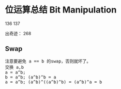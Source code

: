 # 位运算总结 Bit Manipulation

136 137

出奇迹：
268
## Swap
<pre>
注意要避免 a == b 的swap，否则就坏了。
交换 a,b
a = a^b;
b = a^b; (a^b)^b = a
a = a^b; (a^b)^((a^b)^b) = (a^b)^a = b 
</pre>